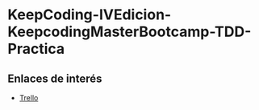 # KeepCoding-IVEdicion-KeepcodingMasterBootcamp-TDD-Practica

## Enlaces de interés
- [Trello](https://trello.com/b/MMAs2IdD)
